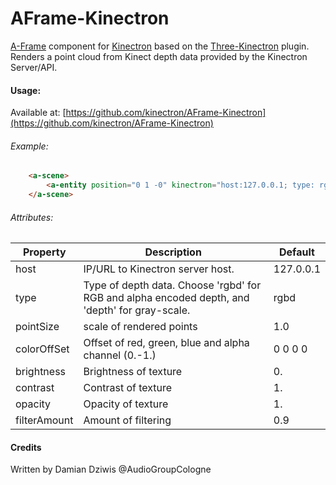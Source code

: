 # AFrame-Kinectron
[A-Frame](https://github.com/aframevr/aframe) component for [Kinectron](https://github.com/kinectron/kinectron) based on the [Three-Kinectron](https://github.com/kinectron/Three-Kinectron) plugin.
Renders a point cloud from Kinect depth data provided by the Kinectron Server/API.

#### Usage:

Available at: [https://github.com/kinectron/AFrame-Kinectron](https://github.com/kinectron/AFrame-Kinectron)

###### Example:

```html
    <a-scene>
        <a-entity position="0 1 -0" kinectron="host:127.0.0.1; type: rgbd; pointSize: 0.1; colorOffSet: 0 0 0 0; brightness: 0.1; contrast: 1.0; opacity: 1.0; filterAmount: 0.9" scale="5. 5. 10."></a-entity>
    </a-scene>
```

###### Attributes:

| Property | Description | Default |
| ------------- | ------------- | ------------- |
| host  | IP/URL to Kinectron server host.  | 127.0.0.1  |
| type | Type of depth data. Choose 'rgbd' for RGB and alpha encoded depth, and 'depth' for gray-scale. | rgbd  |
| pointSize | scale of rendered points  | 1.0  |
| colorOffSet | Offset of red, green, blue and alpha channel (0.-1.)  | 0 0 0 0 |
| brightness | Brightness of texture  | 0. |
| contrast | Contrast of texture | 1. |
| opacity | Opacity of texture | 1. |
| filterAmount | Amount of filtering | 0.9 |


#### Credits

Written by Damian Dziwis @AudioGroupCologne  

